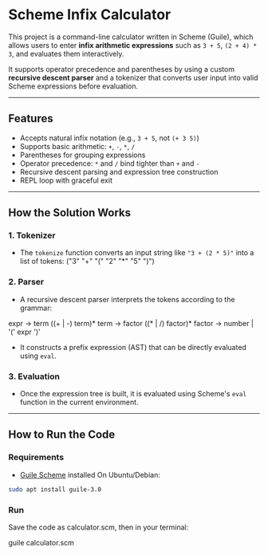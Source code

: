 # Scheme Infix Calculator

This project is a command-line calculator written in Scheme (Guile), which allows users to enter **infix arithmetic expressions** such as `3 + 5`, `(2 + 4) * 3`, and evaluates them interactively.

It supports operator precedence and parentheses by using a custom **recursive descent parser** and a tokenizer that converts user input into valid Scheme expressions before evaluation.

---

## Features

- Accepts natural infix notation (e.g., `3 + 5`, not `(+ 3 5)`)
- Supports basic arithmetic: `+`, `-`, `*`, `/`
- Parentheses for grouping expressions
- Operator precedence: `*` and `/` bind tighter than `+` and `-`
- Recursive descent parsing and expression tree construction
- REPL loop with graceful exit

---

##  How the Solution Works

### 1. **Tokenizer**

- The `tokenize` function converts an input string like `"3 + (2 * 5)"` into a list of tokens:
("3" "+" "(" "2" "*" "5" ")")

### 2. **Parser**

- A recursive descent parser interprets the tokens according to the grammar:

expr → term ((+ | -) term)* term → factor ((* | /) factor)* factor → number | '(' expr ')'

- It constructs a prefix expression (AST) that can be directly evaluated using `eval`.

### 3. **Evaluation**

- Once the expression tree is built, it is evaluated using Scheme's `eval` function in the current environment.

---

## How to Run the Code

### Requirements

- [Guile Scheme](https://www.gnu.org/software/guile/) installed 
On Ubuntu/Debian:
```bash
sudo apt install guile-3.0
```
### Run

Save the code as calculator.scm, then in your terminal:

guile calculator.scm

